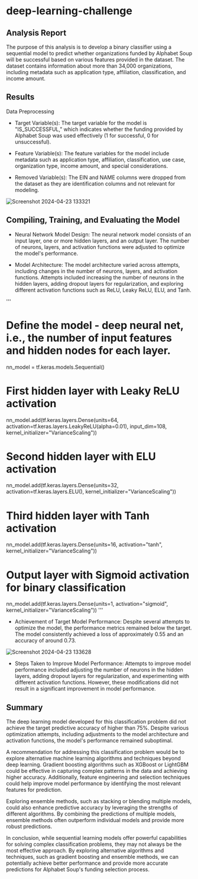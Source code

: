 # deep-learning-challenge

## Analysis Report
The purpose of this analysis is to develop a binary classifier using a sequential model to predict whether organizations funded by Alphabet Soup will be successful based on various features provided in the dataset. The dataset contains information about more than 34,000 organizations, including metadata such as application type, affiliation, classification, and income amount.

## Results
Data Preprocessing
* Target Variable(s): The target variable for the model is "IS_SUCCESSFUL," which indicates whether the funding provided by Alphabet Soup was used effectively (1 for successful, 0 for unsuccessful).

* Feature Variable(s): The feature variables for the model include metadata such as application type, affiliation, classification, use case, organization type, income amount, and special considerations.

* Removed Variable(s): The EIN and NAME columns were dropped from the dataset as they are identification columns and not relevant for modeling.

![Screenshot 2024-04-23 133321](https://github.com/AddaGould/deep-learning-challenge/assets/148924005/32d528c8-aae3-461f-8bda-3a8cf8c37f1e)

## Compiling, Training, and Evaluating the Model
* Neural Network Model Design: The neural network model consists of an input layer, one or more hidden layers, and an output layer. The number of neurons, layers, and activation functions were adjusted to optimize the model's performance.

* Model Architecture: The model architecture varied across attempts, including changes in the number of neurons, layers, and activation functions. Attempts included increasing the number of neurons in the hidden layers, adding dropout layers for regularization, and exploring different activation functions such as ReLU, Leaky ReLU, ELU, and Tanh.

'''
# Define the model - deep neural net, i.e., the number of input features and hidden nodes for each layer.
nn_model = tf.keras.models.Sequential()

# First hidden layer with Leaky ReLU activation
nn_model.add(tf.keras.layers.Dense(units=64, activation=tf.keras.layers.LeakyReLU(alpha=0.01), input_dim=108, kernel_initializer="VarianceScaling"))

# Second hidden layer with ELU activation
nn_model.add(tf.keras.layers.Dense(units=32, activation=tf.keras.layers.ELU(), kernel_initializer="VarianceScaling"))

# Third hidden layer with Tanh activation
nn_model.add(tf.keras.layers.Dense(units=16, activation="tanh", kernel_initializer="VarianceScaling"))

# Output layer with Sigmoid activation for binary classification
nn_model.add(tf.keras.layers.Dense(units=1, activation="sigmoid", kernel_initializer="VarianceScaling"))
'''

* Achievement of Target Model Performance: Despite several attempts to optimize the model, the performance metrics remained below the target. The model consistently achieved a loss of approximately 0.55 and an accuracy of around 0.73.

![Screenshot 2024-04-23 133628](https://github.com/AddaGould/deep-learning-challenge/assets/148924005/aa720b27-532d-4958-88e8-c561c720fd78)

* Steps Taken to Improve Model Performance: Attempts to improve model performance included adjusting the number of neurons in the hidden layers, adding dropout layers for regularization, and experimenting with different activation functions. However, these modifications did not result in a significant improvement in model performance.

## Summary
The deep learning model developed for this classification problem did not achieve the target predictive accuracy of higher than 75%. Despite various optimization attempts, including adjustments to the model architecture and activation functions, the model's performance remained suboptimal.

A recommendation for addressing this classification problem would be to explore alternative machine learning algorithms and techniques beyond deep learning. Gradient boosting algorithms such as XGBoost or LightGBM could be effective in capturing complex patterns in the data and achieving higher accuracy. Additionally, feature engineering and selection techniques could help improve model performance by identifying the most relevant features for prediction.

Exploring ensemble methods, such as stacking or blending multiple models, could also enhance predictive accuracy by leveraging the strengths of different algorithms. By combining the predictions of multiple models, ensemble methods often outperform individual models and provide more robust predictions.

In conclusion, while sequential learning models offer powerful capabilities for solving complex classification problems, they may not always be the most effective approach. By exploring alternative algorithms and techniques, such as gradient boosting and ensemble methods, we can potentially achieve better performance and provide more accurate predictions for Alphabet Soup's funding selection process.
